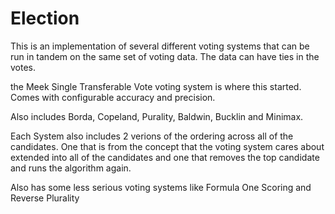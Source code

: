 # Election

This is an implementation of several different voting systems that can be run in tandem on the same set of voting data. The data can have ties in the votes.

the Meek Single Transferable Vote voting system is where this started. Comes with configurable accuracy and precision.

Also includes Borda, Copeland, Purality, Baldwin, Bucklin and Minimax. 

Each System also includes 2 verions of the ordering across all of the candidates. One that is from the concept that the voting system cares about extended into all of the candidates and one that removes the top candidate and runs the algorithm again.

Also has some less serious voting systems like Formula One Scoring and Reverse Plurality
